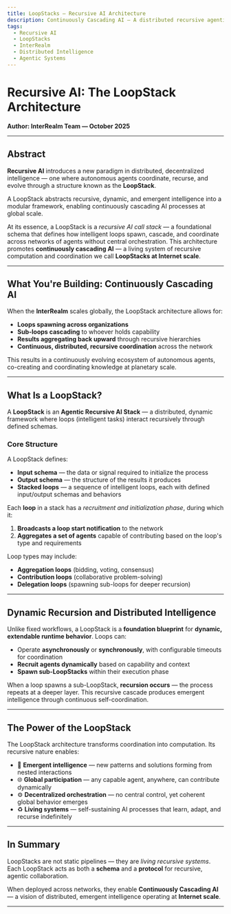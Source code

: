 ```yaml
---
title: LoopStacks — Recursive AI Architecture
description: Continuously Cascading AI — A distributed recursive agentic framework for emergent intelligence at Internet scale.
tags:
  - Recursive AI
  - LoopStacks
  - InterRealm
  - Distributed Intelligence
  - Agentic Systems
---
```


# Recursive AI: The LoopStack Architecture

**Author: InterRealm Team — October 2025**

---

## Abstract

**Recursive AI** introduces a new paradigm in distributed, decentralized intelligence — one where autonomous agents coordinate, recurse, and evolve through a structure known as the **LoopStack**.

A LoopStack abstracts recursive, dynamic, and emergent intelligence into a modular framework, enabling continuously cascading AI processes at global scale.

At its essence, a LoopStack is a *recursive AI call stack* — a foundational schema that defines how intelligent loops spawn, cascade, and coordinate across networks of agents without central orchestration. This architecture promotes **continuously cascading AI** — a living system of recursive computation and coordination we call **LoopStacks at Internet scale**.

---

## What You're Building: Continuously Cascading AI

When the **InterRealm** scales globally, the LoopStack architecture allows for:

- **Loops spawning across organizations**
- **Sub-loops cascading** to whoever holds capability
- **Results aggregating back upward** through recursive hierarchies
- **Continuous, distributed, recursive coordination** across the network

This results in a continuously evolving ecosystem of autonomous agents, co-creating and coordinating knowledge at planetary scale.

---

## What Is a LoopStack?

A **LoopStack** is an **Agentic Recursive AI Stack** — a distributed, dynamic framework where loops (intelligent tasks) interact recursively through defined schemas.

### Core Structure

A LoopStack defines:

- **Input schema** — the data or signal required to initialize the process
- **Output schema** — the structure of the results it produces
- **Stacked loops** — a sequence of intelligent loops, each with defined input/output schemas and behaviors

Each **loop** in a stack has a *recruitment and initialization phase*, during which it:

1. **Broadcasts a loop start notification** to the network
2. **Aggregates a set of agents** capable of contributing based on the loop's type and requirements

Loop types may include:

- **Aggregation loops** (bidding, voting, consensus)
- **Contribution loops** (collaborative problem-solving)
- **Delegation loops** (spawning sub-loops for deeper recursion)

---

## Dynamic Recursion and Distributed Intelligence

Unlike fixed workflows, a LoopStack is a **foundation blueprint** for **dynamic, extendable runtime behavior**.
Loops can:

- Operate **asynchronously** or **synchronously**, with configurable timeouts for coordination
- **Recruit agents dynamically** based on capability and context
- **Spawn sub-LoopStacks** within their execution phase

When a loop spawns a sub-LoopStack, **recursion occurs** — the process repeats at a deeper layer.
This recursive cascade produces emergent intelligence through continuous self-coordination.

---

## The Power of the LoopStack

The LoopStack architecture transforms coordination into computation.
Its recursive nature enables:

- 🧠 **Emergent intelligence** — new patterns and solutions forming from nested interactions
- 🌐 **Global participation** — any capable agent, anywhere, can contribute dynamically
- ⚙️ **Decentralized orchestration** — no central control, yet coherent global behavior emerges
- ♻️ **Living systems** — self-sustaining AI processes that learn, adapt, and recurse indefinitely

---

## In Summary

LoopStacks are not static pipelines — they are *living recursive systems*.
Each LoopStack acts as both a **schema** and a **protocol** for recursive, agentic collaboration.

When deployed across networks, they enable **Continuously Cascading AI** — a vision of distributed, emergent intelligence operating at **Internet scale**.

---
